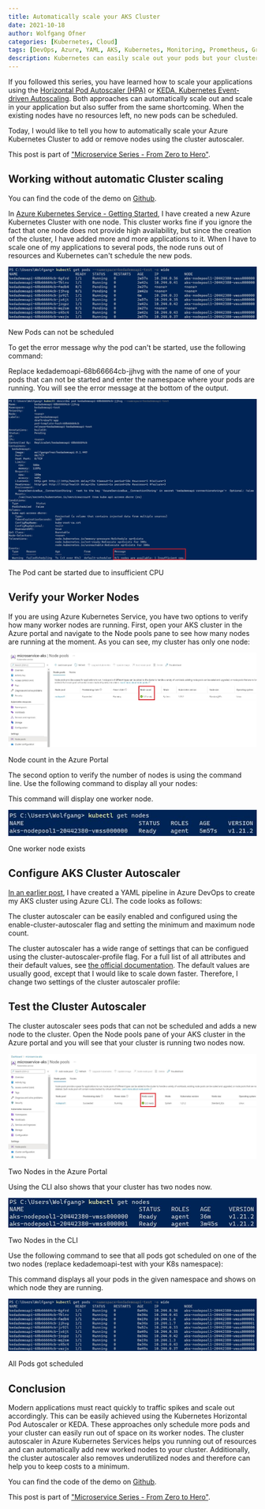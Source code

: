 ```yaml
---
title: Automatically scale your AKS Cluster
date: 2021-10-18
author: Wolfgang Ofner
categories: [Kubernetes, Cloud]
tags: [DevOps, Azure, YAML, AKS, Kubernetes, Monitoring, Prometheus, Grafana, KEDA, Azure DevOps]
description: Kubernetes can easily scale out your pods but your cluster might run out of resources. The cluster autoscaler helps you to automatically add more worker nodes to your cluster.
---
```


If you followed this series, you have learned how to scale your applications using the [Horizontal Pod Autoscaler (HPA)](/auto-scale-kubernetes-hpa) or [KEDA, Kubernetes Event-driven Autoscaling](/deploy-keda-and-autoscaler-using-azure-devops-pipelines). Both approaches can automatically scale out and scale in your application but also suffer from the same shortcoming. When the existing nodes have no resources left, no new pods can be scheduled.

Today, I would like to tell you how to automatically scale your Azure Kubernetes Cluster to add or remove nodes using the cluster autoscaler.

This post is part of ["Microservice Series - From Zero to Hero"](/microservice-series-from-zero-to-hero).

## Working without automatic Cluster scaling

You can find the code of the demo on <a href="https://github.com/WolfgangOfner/MicroserviceDemo/blob/master/Infrastructure/AzureResources/Azure-resource-install-pipeline.yml" target="_blank" rel="noopener noreferrer">Github</a>.

In [Azure Kubernetes Service - Getting Started](/azure-kubernetes-service-getting-started), I have created a new Azure Kubernetes Cluster with one node. This cluster works fine if you ignore the fact that one node does not provide high availability, but since the creation of the cluster, I have added more and more applications to it. When I have to scale one of my applications to several pods, the node runs out of resources and Kubernetes can't schedule the new pods.

<div class="col-12 col-sm-10 aligncenter">
  <a href="/assets/img/posts/2021/10/New-Pods-can-not-be-scheduled.jpg"><img loading="lazy" src="/assets/img/posts/2021/10/New-Pods-can-not-be-scheduled.jpg" alt="New Pods can not be scheduled" /></a>
  
  <p>
   New Pods can not be scheduled
  </p>
</div>

To get the error message why the pod can't be started, use the following command:

<script src="https://gist.github.com/WolfgangOfner/d2936a2b0dc0bd934859b42d154694a1.js"></script>

Replace kedademoapi-68b66664cb-jjhvg with the name of one of your pods that can not be started and enter the namespace where your pods are running. You will see the error message at the bottom of the output.

<div class="col-12 col-sm-10 aligncenter">
  <a href="/assets/img/posts/2021/10/The-Pod-cant-be-started-due-to-insufficient-CPU.jpg"><img loading="lazy" src="/assets/img/posts/2021/10/The-Pod-cant-be-started-due-to-insufficient-CPU.jpg" alt="The Pod cant be started due to insufficient CPU" /></a>
  
  <p>
   The Pod cant be started due to insufficient CPU
  </p>
</div>

## Verify your Worker Nodes

If you are using Azure Kubernetes Service, you have two options to verify how many worker nodes are running. First, open your AKS cluster in the Azure portal and navigate to the Node pools pane to see how many nodes are running at the moment. As you can see, my cluster has only one node:

<div class="col-12 col-sm-10 aligncenter">
  <a href="/assets/img/posts/2021/10/Node-count-in-the-Azure-Portal.jpg"><img loading="lazy" src="/assets/img/posts/2021/10/Node-count-in-the-Azure-Portal.jpg" alt="Node count in the Azure Portal" /></a>
  
  <p>
   Node count in the Azure Portal
  </p>
</div>

The second option to verify the number of nodes is using the command line. Use the following command to display all your nodes:

<script src="https://gist.github.com/WolfgangOfner/0290fdc0f94e759bd9323e76723e4443.js"></script>

This command will display one worker node.

<div class="col-12 col-sm-10 aligncenter">
  <a href="/assets/img/posts/2021/10/One-worker-node-exists.jpg"><img loading="lazy" src="/assets/img/posts/2021/10/One-worker-node-exists.jpg" alt="One worker node exists" /></a>
  
  <p>
   One worker node exists
  </p>
</div>

## Configure AKS Cluster Autoscaler

[In an earlier post](/use-infrastructure-as-code-to-deploy-infrastructure/#create-an-azure-kubernetes-cluster), I have created a YAML pipeline in Azure DevOps to create my AKS cluster using Azure CLI. The code looks as follows:

<script src="https://gist.github.com/WolfgangOfner/3dc43bd5eaac8478f43e75e8d42df278.js"></script>

The cluster autoscaler can be easily enabled and configured using the enable-cluster-autoscaler flag and setting the minimum and maximum node count.

<script src="https://gist.github.com/WolfgangOfner/85d33d24e9789cec071faff5588f544a.js"></script>

The cluster autoscaler has a wide range of settings that can be configued using the cluster-autoscaler-profile flag. For a full list of all attributes and their default values, see <a href="https://docs.microsoft.com/en-us/azure/aks/cluster-autoscaler#using-the-autoscaler-profile" target="_blank" rel="noopener noreferrer">the official documentation</a>.
The default values are usually good, except that I would like to scale down faster. Therefore, I change two settings of the cluster autoscaler profile:

<script src="https://gist.github.com/WolfgangOfner/b9e129c469cf63c919fc51347f0dce08.js"></script>

## Test the Cluster Autoscaler

The cluster autoscaler sees pods that can not be scheduled and adds a new node to the cluster. Open the Node pools pane of your AKS cluster in the Azure portal and you will see that your cluster is running two nodes now.

<div class="col-12 col-sm-10 aligncenter">
  <a href="/assets/img/posts/2021/10/Two-Nodes-in-the-Azure-Portal.jpg"><img loading="lazy" src="/assets/img/posts/2021/10/Two-Nodes-in-the-Azure-Portal.jpg" alt="Two Nodes in the Azure Portal" /></a>
  
  <p>
   Two Nodes in the Azure Portal
  </p>
</div>

Using the CLI also shows that your cluster has two nodes now.

<div class="col-12 col-sm-10 aligncenter">
  <a href="/assets/img/posts/2021/10/Two-Nodes-in-the-CLI.jpg"><img loading="lazy" src="/assets/img/posts/2021/10/Two-Nodes-in-the-CLI.jpg" alt="Two Nodes in the CLI" /></a>
  
  <p>
   Two Nodes in the CLI
  </p>
</div>

Use the following command to see that all pods got scheduled on one of the two nodes (replace kedademoapi-test with your K8s namespace):

<script src="https://gist.github.com/WolfgangOfner/f545d570b1fbe86dd0e900c66fdc573d.js"></script>

This command displays all your pods in the given namespace and shows on which node they are running.

<div class="col-12 col-sm-10 aligncenter">
  <a href="/assets/img/posts/2021/10/All-Pods-got-scheduled.jpg"><img loading="lazy" src="/assets/img/posts/2021/10/All-Pods-got-scheduled.jpg" alt="All Pods got scheduled" /></a>
  
  <p>
   All Pods got scheduled
  </p>
</div>

## Conclusion

Modern applications must react quickly to traffic spikes and scale out accordingly. This can be easily achieved using the Kubernetes Horizontal Pod Autoscaler or KEDA. These approaches only schedule more pods and your cluster can easily run out of space on its worker nodes. The cluster autoscaler in Azure Kubernetes Services helps you running out of resources and can automatically add new worked nodes to your cluster. Additionally, the cluster autoscaler also removes underutilized nodes and therefore can help you to keep costs to a minimum.

You can find the code of the demo on <a href="https://github.com/WolfgangOfner/MicroserviceDemo/blob/master/Infrastructure/AzureResources/Azure-resource-install-pipeline.yml" target="_blank" rel="noopener noreferrer">Github</a>.

This post is part of ["Microservice Series - From Zero to Hero"](/microservice-series-from-zero-to-hero).